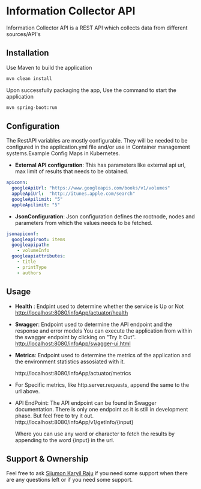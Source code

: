 # Information Collector API

Information Collector API is a REST API which collects data from different sources/API's

## Installation

Use Maven to build the application

```bash
mvn clean install
```
Upon successfully packaging the app, Use the command to start the application

```bash
mvn spring-boot:run
```
## Configuration

The RestAPI variables are mostly configurable. They will be needed to be configured in the application.yml file and/or use in Container management systems.Example Config Maps in Kubernetes.

* **External API configuration**: This has parameters like external api url, max limit of results that needs to be obtained.
```yml
apiconn:
  googleApiUrl: "https://www.googleapis.com/books/v1/volumes"
  appleApiUrl:  "http://itunes.apple.com/search"
  googleApilimit: "5"
  appleApilimit: "5"
```
* **JsonConfiguration**: Json configuration defines the rootnode, nodes and parameters from which the values needs to be fetched. 
```yml
jsonapiconf:
  googleapiroot: items
  googleapipath:
    - volumeInfo
  googleapiattributes:
    - title
    - printType
    - authors
```
## Usage

* **Health** :
Endpint used to determine whether the service is Up or Not
[http://localhost:8080/infoApp/actuator/health](http://localhost:8080/infoApp/actuator/health)

* **Swagger**:
Endpoint used to determine the API endpoint and the response and error models
You can execute the application from within the swagger endpoint by clicking on "Try It Out".
[http://localhost:8080/infoApp/swagger-ui.html](http://localhost:8080/infoApp/swagger-ui.html)

* **Metrics**:
Endpoint used to determine the metrics of the application and the environment statistics assosiated with it.

  http://localhost:8080/infoApp/actuator/metrics

* For Specific metrics, like http.server.requests, append the same to the url above.

* API EndPoint:
The API endpoint can be found in Swagger documentation. 
There is only one endpoint as it is still in development phase. But feel free to try it out.
http://localhost:8080/infoApp/v1/getInfo/{input}

  Where you can use any word or character to fetch the results by appending to the word {input} in the url.

## Support & Ownership

Feel free to ask [Sijumon Karyil Raju](sijumon.skr@gmail.com) if you need some support when there are any questions left or if you need some support.
